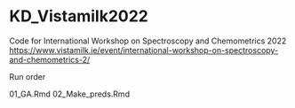 # KD_Vistamilk2022

Code for International Workshop on Spectroscopy and Chemometrics 2022 https://www.vistamilk.ie/event/international-workshop-on-spectroscopy-and-chemometrics-2/

Run order

01_GA.Rmd
02_Make_preds.Rmd